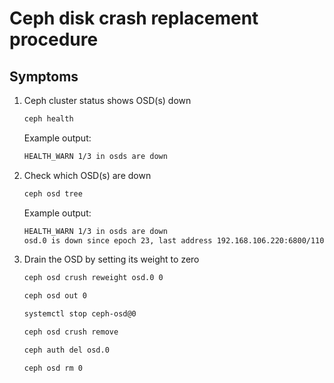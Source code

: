 # **Ceph disk crash replacement procedure**

## Symptoms

1. Ceph cluster status shows OSD(s) down
    ```bash
    ceph health
    ```
    Example output:
    ```bash
    HEALTH_WARN 1/3 in osds are down
    ```

2. Check which OSD(s) are down
    ```bash
    ceph osd tree
    ```
    Example output:
    ```bash
    HEALTH_WARN 1/3 in osds are down
    osd.0 is down since epoch 23, last address 192.168.106.220:6800/11080
    ```

3. Drain the OSD by setting its weight to zero
    ```bash
    ceph osd crush reweight osd.0 0
    ```

    ```bash
    ceph osd out 0
    ```

    ```bash
    systemctl stop ceph-osd@0
    ```

    ```bash
    ceph osd crush remove
    ```

    ```bash
    ceph auth del osd.0
    ```

    ```bash
    ceph osd rm 0
    ```
